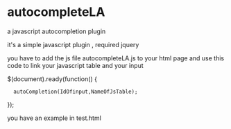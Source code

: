 # autocompleteLA
a javascript autocompletion plugin


it's a simple javascript plugin , required jquery

you have to add the js file autocompleteLA.js to your html page
and use this code to link your javascript table and your input

 $(document).ready(function()
  {
  
      autoCompletion(IdOfinput,NameOfJsTable);
      
  });
  
  
 you have an example in test.html
  
